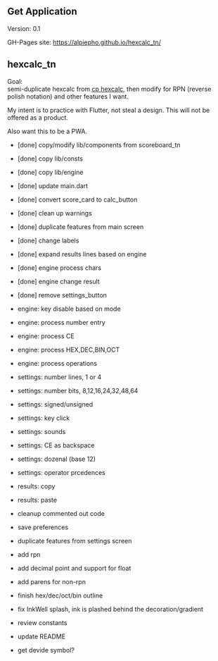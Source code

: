 ## Get Application
Version: 0.1

GH-Pages site: https://alpiepho.github.io/hexcalc_tn/

## hexcalc_tn


Goal:<br>
semi-duplicate hexcalc from [cp hexcalc](https://www.fileviewer.com/cphexcalc/), 
then modify for RPN (reverse polish notation) and other features I want.

My intent is to practice with Flutter, not steal a design.  This will not be offered as a product.

Also want this to be a PWA.

- [done] copy/modify lib/components from scoreboard_tn
- [done] copy lib/consts
- [done] copy lib/engine
- [done] update main.dart
- [done] convert score_card to calc_button
- [done] clean up warnings
- [done] duplicate features from main screen
- [done] change labels
- [done] expand results lines based on engine
- [done] engine process chars
- [done] engine change result
- [done] remove settings_button

- engine: key disable based on mode

- engine: process number entry
- engine: process CE
- engine: process HEX,DEC,BIN,OCT


- engine: process operations

- settings: number lines, 1 or 4
- settings: number bits, 8,12,16,24,32,48,64
- settings: signed/unsigned
- settings: key click
- settings: sounds
- settings: CE as backspace
- settings: dozenal (base 12)
- settings: operator prcedences
- results: copy
- results: paste


- cleanup commented out code
- save preferences

- duplicate features from settings screen
- add rpn
- add decimal point and support for float
- add parens for non-rpn

- finish hex/dec/oct/bin outline
- fix InkWell splash, ink is plashed behind the decoration/gradient

- review constants
- update README
- get devide symbol?


